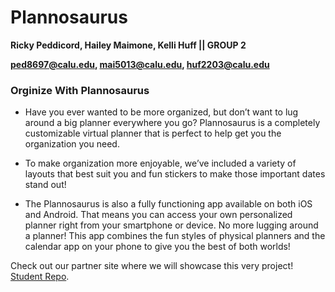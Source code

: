 # Plannosaurus
**Ricky Peddicord, Hailey Maimone, Kelli Huff || GROUP 2**

**ped8697@calu.edu, mai5013@calu.edu, huf2203@calu.edu**


### Orginize With Plannosaurus
* Have you ever wanted to be more organized, but don’t want to lug around a big planner everywhere you go?  Plannosaurus is a completely customizable virtual planner that is perfect to help get you the organization you need. 

 

* To make organization more enjoyable, we’ve included a variety of layouts that best suit you and fun stickers to make those important dates stand out!

 

* The Plannosaurus is also a fully functioning app available on both iOS and Android.  That means you can access your own personalized planner right from your smartphone or device.  No more lugging around a planner!  This app combines the fun styles of physical planners and the calendar app on your phone to give you the best of both worlds!

Check out our partner site where we will showcase this very project! [Student Repo](https://studentrepo.com/Project/Details/53).


